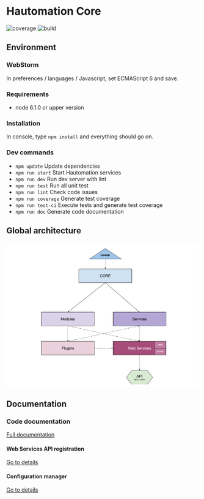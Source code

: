 # Hautomation Core

![coverage](http://honey.hd.free.fr:81/hautomation/core-node/badges/master/coverage.svg?job=test)  ![build](http://honey.hd.free.fr:81/hautomation/core-node/badges/master/build.svg)

## Environment

### WebStorm

In preferences / languages / Javascript, set ECMAScript 6 and save.

### Requirements

* node 6.1.0 or upper version

### Installation

In console, type `npm install` and everything should go on.

### Dev commands

* `npm update` Update dependencies
* `npm run start` Start Hautomation services
* `npm run dev` Run dev server with lint
* `npm run test` Run all unit test
* `npm run lint` Check code issues
* `npm run coverage` Generate test coverage
* `npm run test-ci` Execute tests and generate test coverage
* `npm run doc` Generate code documentation

## Global architecture

![Global architecture](doc/architecture.png "Global architecture")

## Documentation

### Code documentation

[Full documentation](doc/DOCUMENTATION.md)

#### Web Services API registration

[Go to details](src/services/webservices/README.md)

#### Configuration manager

[Go to details](src/modules/confmanager/README.md)
